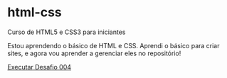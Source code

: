 # html-css
 
 Curso de HTML5 e CSS3 para iniciantes

 Estou aprendendo o básico de HTML e CSS. Aprendi o básico para criar sites, e agora vou aprender a gerenciar eles no repositório!



 <a href="https://sublinhe.github.io/html-css1/exercícios/desafio004/"> Executar Desafio 004</a>

